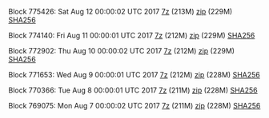 Block 775426: Sat Aug 12 00:00:02 UTC 2017 [7z](https://transfer.sh/UxzX4/bootstrap.dat.20170812.7z) (213M) [zip](https://transfer.sh/mSGxW/bootstrap.dat.20170812.zip) (229M) [SHA256](https://transfer.sh/xl4kL/sha256.txt)

Block 774140: Fri Aug 11 00:00:01 UTC 2017 [7z](https://transfer.sh/vMgab/bootstrap.dat.20170811.7z) (212M) [zip](https://transfer.sh/Jae3c/bootstrap.dat.20170811.zip) (229M) [SHA256](https://transfer.sh/MrKpP/sha256.txt)

Block 772902: Thu Aug 10 00:00:02 UTC 2017 [7z](https://transfer.sh/10luhF/bootstrap.dat.20170810.7z) (212M) [zip](https://transfer.sh/12MNXC/bootstrap.dat.20170810.zip) (229M) [SHA256](https://transfer.sh/x8ywK/sha256.txt)

Block 771653: Wed Aug  9 00:00:01 UTC 2017 [7z](https://transfer.sh/oHTBJ/bootstrap.dat.20170809.7z) (212M) [zip](https://transfer.sh/zlb7x/bootstrap.dat.20170809.zip) (228M) [SHA256](https://transfer.sh/1tBAw/sha256.txt)

Block 770366: Tue Aug  8 00:00:01 UTC 2017 [7z](https://transfer.sh/amvD2/bootstrap.dat.20170808.7z) (211M) [zip](https://transfer.sh/mxt8G/bootstrap.dat.20170808.zip) (228M) [SHA256](https://transfer.sh/143oRI/sha256.txt)

Block 769075: Mon Aug  7 00:00:02 UTC 2017 [7z](https://transfer.sh/iRJaN/bootstrap.dat.20170807.7z) (211M) [zip](https://transfer.sh/IfknA/bootstrap.dat.20170807.zip) (228M) [SHA256](https://transfer.sh/z99ni/sha256.txt)
